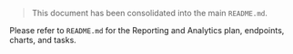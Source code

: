 > This document has been consolidated into the main `README.md`.

Please refer to `README.md` for the Reporting and Analytics plan, endpoints, charts, and tasks.
